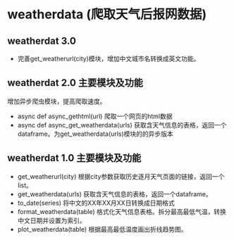 # weatherdata (爬取天气后报网数据)

## weatherdat 3.0
* 完善get_weatherurl(city)模块，增加中文城市名转换成英文功能。

## weatherdat 2.0 主要模块及功能
增加异步爬虫模块，提高爬取速度。
* async def async_gethtml(url)    爬取一个网页的html数据
* async def async_get_weatherdata(urls) 获取含天气信息的表格，返回一个dataframe。为get_weatherdata(urls)模块的的异步版本

## weatherdat 1.0 主要模块及功能
* get_weatherurl(city)            根据city参数获取历史逐月天气页面的链接，返回一个list。
* get_weatherdata(urls)           获取含天气信息的表格，返回一个dataframe。
* to_date(series)                 将中文的XX年XX月XX日转换成日期格式
* format_weatherdata(table)       格式化天气信息表格。拆分最高最低气温，转换中文日期并设置为索引。
* plot_weatherdata(table)         根据最高最低温度画出折线趋势图。
